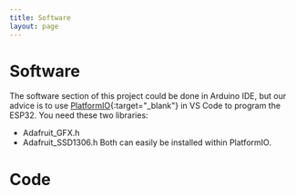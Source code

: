 ```yaml
---
title: Software
layout: page
---
```


# Software

The software section of this project could be done in Arduino IDE, but our advice is to use [PlatformIO](https://docs.platformio.org/en/latest/integration/ide/vscode.html){:target="_blank"} in VS Code to program the ESP32.
You need these two libraries:
- Adafruit_GFX.h
- Adafruit_SSD1306.h
Both can easily be installed within PlatformIO.

# Code

